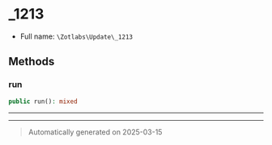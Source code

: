 
# _1213





* Full name: `\Zotlabs\Update\_1213`




## Methods


### run



```php
public run(): mixed
```












***


***
> Automatically generated on 2025-03-15
